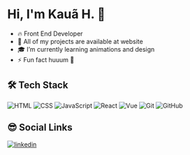 # Hi, I'm Kauã H. 👋

- 🔥 Front End Developer 
- 💪 All of my projects are available at website
- 🎓 I’m currently learning animations and design
- ⚡ Fun fact huuum 🤔

## 🛠 Tech Stack

![HTML](https://img.shields.io/badge/-HTML-05122A?style=flat&logo=HTML5)
![CSS](https://img.shields.io/badge/-CSS-05122A?style=flat&logo=CSS3&logoColor=1572B6)
![JavaScript](https://img.shields.io/badge/-JavaScript-05122A?style=flat&logo=javascript)
![React](https://img.shields.io/badge/-React-05122A?style=flat&logo=react)
![Vue](https://img.shields.io/badge/-Vue-05122A?style=flat&logo=vuedotjs)
![Git](https://img.shields.io/badge/-Git-05122A?style=flat&logo=git)
![GitHub](https://img.shields.io/badge/-GitHub-05122A?style=flat&logo=github)

## 😎 Social Links

<a href="www.linkedin.com/in/kaua-h" target="_blank">
  <img align="center" src="https://img.shields.io/badge/-kauah-05122A?style=flat&logo=linkedin" alt="linkedin"/>
</a>
